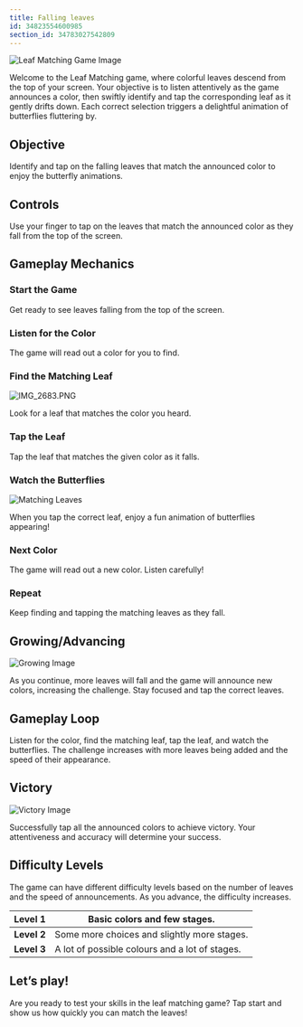 ```yaml
---
title: Falling leaves
id: 34823554600985
section_id: 34783027542809
---
```

![Leaf Matching Game Image](https://help.studycat.com/hc/article_attachments/34975872015385)


Welcome to the Leaf Matching game, where colorful leaves descend from the top of your screen. Your objective is to listen attentively as the game announces a color, then swiftly identify and tap the corresponding leaf as it gently drifts down. Each correct selection triggers a delightful animation of butterflies fluttering by.


## Objective


Identify and tap on the falling leaves that match the announced color to enjoy the butterfly animations.


## Controls


Use your finger to tap on the leaves that match the announced color as they fall from the top of the screen.


## Gameplay Mechanics


### Start the Game


Get ready to see leaves falling from the top of the screen.


### Listen for the Color


The game will read out a color for you to find.


### Find the Matching Leaf


![IMG_2683.PNG](https://help.studycat.com/hc/article_attachments/34823542330905)


Look for a leaf that matches the color you heard.


### Tap the Leaf


Tap the leaf that matches the given color as it falls.


### Watch the Butterflies


![Matching Leaves](https://help.studycat.com/hc/article_attachments/34975872017177)


When you tap the correct leaf, enjoy a fun animation of butterflies appearing!


### Next Color


The game will read out a new color. Listen carefully!


### Repeat


Keep finding and tapping the matching leaves as they fall.


## Growing/Advancing


![Growing Image](https://help.studycat.com/hc/article_attachments/34918104076185)


As you continue, more leaves will fall and the game will announce new colors, increasing the challenge. Stay focused and tap the correct leaves.


## Gameplay Loop


Listen for the color, find the matching leaf, tap the leaf, and watch the butterflies. The challenge increases with more leaves being added and the speed of their appearance.


## Victory


![Victory Image](https://help.studycat.com/hc/article_attachments/34918075320217)


Successfully tap all the announced colors to achieve victory. Your attentiveness and accuracy will determine your success.


## Difficulty Levels


The game can have different difficulty levels based on the number of leaves and the speed of announcements. As you advance, the difficulty increases.




| **Level 1** | Basic colors and few stages. |
| --- | --- |
| **Level 2** | Some more choices and slightly more stages. |
| **Level 3** | A lot of possible colours and a lot of stages. |


## Let’s play!


Are you ready to test your skills in the leaf matching game? Tap start and show us how quickly you can match the leaves!

